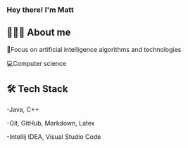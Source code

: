 ### Hey there! I'm Matt 
## 🧑🏻‍💻  About me

🧠Focus on artificial intelligence algorithms and technologies

💻Computer science

## 🛠  Tech Stack

-Java, C++

-Git, GitHub, Markdown, Latex

-Intellij IDEA, Visual Studio Code 
